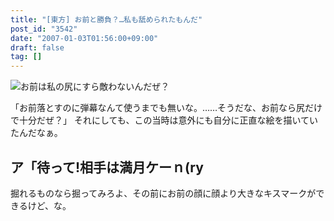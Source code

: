 ```yaml
---
title: "[東方] お前と勝負？…私も舐められたもんだ"
post_id: "3542"
date: "2007-01-03T01:56:00+09:00"
draft: false
tag: []
---
```



![お前は私の尻にすら敵わないんだぜ？](/image/illustrations/pbbs/2005-2007/tohov_001534_1_s.png)

「お前落とすのに弾幕なんて使うまでも無いな。……そうだな、お前なら尻だけで十分だぜ？」
それにしても、この当時は意外にも自分に正直な絵を描いていたんだなぁ。
## ア「待って!相手は満月ケーｎ(ry

掘れるものなら掘ってみろよ、その前にお前の顔に顔より大きなキスマークができるけど、な。
